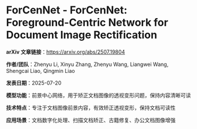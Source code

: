 # ForCenNet - ForCenNet: Foreground-Centric Network for Document Image Rectification

**arXiv 文章链接**：https://arxiv.org/abs/2507.19804

**作者/团队**：Zhenyu Li, Xinyu Zhang, Zhenyu Wang, Liangwei Wang, Shengcai Liao, Qingmin Liao

**发表日期**：2025-07-20

**模型功能**：前景中心网络，用于矫正文档图像的透视变形问题，保持内容清晰可读

**技术特点**：专注于文档图像前景内容，有效矫正透视变形，保持文档可读性

**应用场景**：文档数字化处理、扫描文档矫正、古籍修复、办公文档图像增强